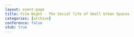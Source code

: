 ```yaml
---
layout: event-page
title: Film Night - The Social life of Small Urban Spaces
categories: [archive]
conference: false
stub: true
---
```






